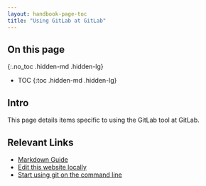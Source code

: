 ```yaml
---
layout: handbook-page-toc
title: "Using GitLab at GitLab"
---
```


## On this page
{:.no_toc .hidden-md .hidden-lg}

- TOC
{:toc .hidden-md .hidden-lg}

## Intro

This page details items specific to using the GitLab tool at GitLab. 


## Relevant Links

- [Markdown Guide](/handbook/engineering/ux/technical-writing/markdown-guide/) 
- [Edit this website locally](/handbook/git-page-update/)
- [Start using git on the command line](https://docs.gitlab.com/ee/gitlab-basics/start-using-git.html)
